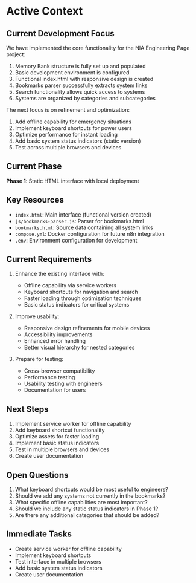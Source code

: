 # Active Context

## Current Development Focus
We have implemented the core functionality for the NIA Engineering Page project:

1. Memory Bank structure is fully set up and populated
2. Basic development environment is configured
3. Functional index.html with responsive design is created
4. Bookmarks parser successfully extracts system links
5. Search functionality allows quick access to systems
6. Systems are organized by categories and subcategories

The next focus is on refinement and optimization:

1. Add offline capability for emergency situations
2. Implement keyboard shortcuts for power users
3. Optimize performance for instant loading
4. Add basic system status indicators (static version)
5. Test across multiple browsers and devices

## Current Phase
**Phase 1**: Static HTML interface with local deployment

## Key Resources
- `index.html`: Main interface (functional version created)
- `js/bookmarks-parser.js`: Parser for bookmarks.html
- `bookmarks.html`: Source data containing all system links
- `compose.yml`: Docker configuration for future n8n integration
- `.env`: Environment configuration for development

## Current Requirements
1. Enhance the existing interface with:
   - Offline capability via service workers
   - Keyboard shortcuts for navigation and search
   - Faster loading through optimization techniques
   - Basic status indicators for critical systems

2. Improve usability:
   - Responsive design refinements for mobile devices
   - Accessibility improvements
   - Enhanced error handling
   - Better visual hierarchy for nested categories

3. Prepare for testing:
   - Cross-browser compatibility
   - Performance testing
   - Usability testing with engineers
   - Documentation for users

## Next Steps
1. Implement service worker for offline capability
2. Add keyboard shortcut functionality
3. Optimize assets for faster loading
4. Implement basic status indicators
5. Test in multiple browsers and devices
6. Create user documentation

## Open Questions
1. What keyboard shortcuts would be most useful to engineers?
2. Should we add any systems not currently in the bookmarks?
3. What specific offline capabilities are most important?
4. Should we include any static status indicators in Phase 1?
5. Are there any additional categories that should be added?

## Immediate Tasks
- Create service worker for offline capability
- Implement keyboard shortcuts
- Test interface in multiple browsers
- Add basic system status indicators
- Create user documentation
